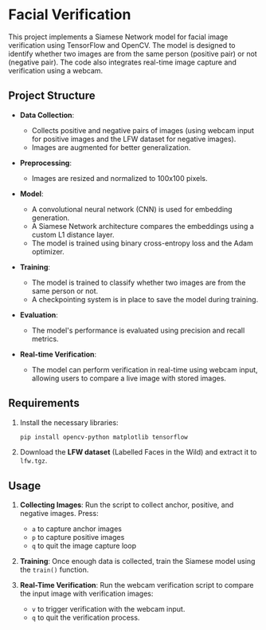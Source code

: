 # Facial Verification

This project implements a Siamese Network model for facial image verification using TensorFlow and OpenCV. The model is designed to identify whether two images are from the same person (positive pair) or not (negative pair). The code also integrates real-time image capture and verification using a webcam.

## Project Structure

- **Data Collection**: 
  - Collects positive and negative pairs of images (using webcam input for positive images and the LFW dataset for negative images).
  - Images are augmented for better generalization.
  
- **Preprocessing**:
  - Images are resized and normalized to 100x100 pixels.
  
- **Model**:
  - A convolutional neural network (CNN) is used for embedding generation.
  - A Siamese Network architecture compares the embeddings using a custom L1 distance layer.
  - The model is trained using binary cross-entropy loss and the Adam optimizer.

- **Training**: 
  - The model is trained to classify whether two images are from the same person or not.
  - A checkpointing system is in place to save the model during training.

- **Evaluation**: 
  - The model's performance is evaluated using precision and recall metrics.

- **Real-time Verification**:
  - The model can perform verification in real-time using webcam input, allowing users to compare a live image with stored images.

## Requirements

1. Install the necessary libraries:
   ```bash
   pip install opencv-python matplotlib tensorflow
   ```

2. Download the **LFW dataset** (Labelled Faces in the Wild) and extract it to `lfw.tgz`.

## Usage

1. **Collecting Images**: Run the script to collect anchor, positive, and negative images. Press:
   - `a` to capture anchor images
   - `p` to capture positive images
   - `q` to quit the image capture loop
   
2. **Training**: Once enough data is collected, train the Siamese model using the `train()` function.

3. **Real-Time Verification**: Run the webcam verification script to compare the input image with verification images:
   - `v` to trigger verification with the webcam input.
   - `q` to quit the verification process.
